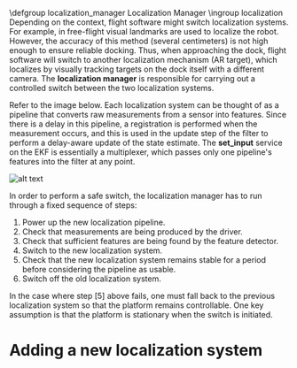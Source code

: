 \defgroup localization_manager Localization Manager
\ingroup localization
Depending on the context, flight software might switch localization systems. For example, in free-flight visual landmarks are used to localize the robot. However, the accuracy of this method (several centimeters) is not high enough to ensure reliable docking. Thus, when approaching the dock, flight software will switch to another localization mechanism (AR target), which localizes by visually tracking targets on the dock itself with a different camera. The **localization manager** is responsible for carrying out a controlled switch between the two localization systems. 

Refer to the image below. Each localization system can be thought of as a pipeline that converts raw measurements from a sensor into features. Since there is a delay in this pipeline, a registration is performed when the measurement occurs, and this is used in the update step of the filter to perform a delay-aware update of the state estimate. The **set_input** service on the EKF is essentially a multiplexer, which passes only one pipeline's features into the filter at any point.

![alt text](../images/localization-manager.png "The localization manager")

In order to perform a safe switch, the localization manager has to run through a fixed sequence of steps:

1. Power up the new localization pipeline.
2. Check that measurements are being produced by the driver.
3. Check that sufficient features are being found by the feature detector.
4. Switch to the new localization system.
5. Check that the new localization system remains stable for a period before considering the pipeline as usable.
6. Switch off the old localization system.

In the case where step [5] above fails, one must fall back to the previous localization system so that the platform remains controllable. One key assumption is that the platform is stationary when the switch is initiated.

# Adding a new localization system

